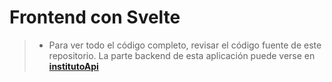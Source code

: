 # Frontend con Svelte

> - Para ver todo el código completo, revisar el código fuente de este repositorio.
> La parte backend de esta aplicación puede verse en **[institutoApi](https://github.com/Muko11/institutoApi)**
